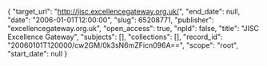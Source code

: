 {
  "target_url": "http://jisc.excellencegateway.org.uk/", 
  "end_date": null, 
  "date": "2006-01-01T12:00:00", 
  "slug": 65208771, 
  "publisher": "excellencegateway.org.uk", 
  "open_access": true, 
  "npld": false, 
  "title": "JISC Excellence Gateway", 
  "subjects": [], 
  "collections": [], 
  "record_id": "20060101T120000/cw2GM/0k3sN6mZFicn096A==", 
  "scope": "root", 
  "start_date": null
}

